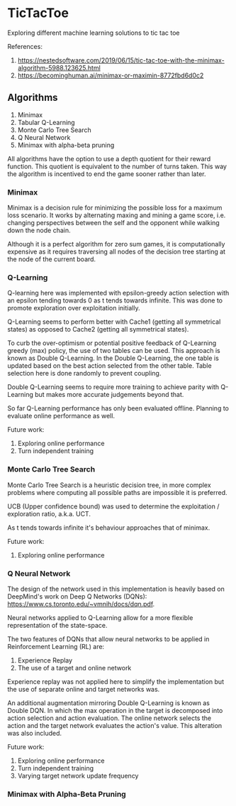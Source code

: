 # TicTacToe
Exploring different machine learning solutions to tic tac toe

References:
1. https://nestedsoftware.com/2019/06/15/tic-tac-toe-with-the-minimax-algorithm-5988.123625.html
2. https://becominghuman.ai/minimax-or-maximin-8772fbd6d0c2

## Algorithms

1. Minimax
2. Tabular Q-Learning
3. Monte Carlo Tree Search
4. Q Neural Network
5. Minimax with alpha-beta pruning

All algorithms have the option to use a depth quotient for their reward function. This quotient is equivalent to the number of turns taken. This way the algorithm is incentived to end the game sooner rather than later.

### Minimax

Minimax is a decision rule for minimizing the possible loss for a maximum loss scenario. It works by alternating maxing and mining a game score, i.e. changing perspectives between the self and the opponent while walking down the node chain.

Although it is a perfect algorithm for zero sum games, it is computationally expensive as it requires traversing all nodes of the decision tree starting at the node of the current board.


### Q-Learning

Q-learning here was implemented with epsilon-greedy action selection with an epsilon tending towards 0 as t tends towards infinite. This was done to promote exploration over exploitation initially.

Q-Learning seems to perform better with Cache1 (getting all symmetrical states) as opposed to Cache2 (getting all symmetrical states).

To curb the over-optimism or potential positive feedback of Q-Learning greedy (max) policy, the use of two tables can be used. This approach is known as Double Q-Learning. In the Double Q-Learning, the one table is updated based on the best action selected from the other table. Table selection here is done randomly to prevent coupling.

Double Q-Learning seems to require more training to achieve parity with Q-Learning but makes more accurate judgements beyond that.

So far Q-Learning performance has only been evaluated offline. Planning to evaluate online performance as well.

Future work:
1. Exploring online performance
2. Turn independent training

### Monte Carlo Tree Search

Monte Carlo Tree Search is a heuristic decision tree, in more complex problems where computing all possible paths are impossible it is preferred.

UCB (Upper confidence bound) was used to determine the exploitation / exploration ratio, a.k.a. UCT. 

As t tends towards infinite it's behaviour approaches that of minimax.

Future work:
1. Exploring online performance

### Q Neural Network

The design of the network used in this implementation is heavily based on DeepMind's work on Deep Q Networks (DQNs): https://www.cs.toronto.edu/~vmnih/docs/dqn.pdf.

Neural networks applied to Q-Learning allow for a more flexible representation of the state-space.

The two features of DQNs that allow neural networks to be applied in Reinforcement Learning (RL) are:
1. Experience Replay
2. The use of a target and online network

Experience replay was not applied here to simplify the implementation but the use of separate online and target networks was.

An additional augmentation mirroring Double Q-Learning is known as Double DQN. In which the max operation in the target is decomposed into action selection and action evaluation. The online network selects the action and the target network evaluates the action's value. This alteration was also included.

Future work:
1. Exploring online performance
2. Turn independent training
3. Varying target network update frequency

### Minimax with Alpha-Beta Pruning

